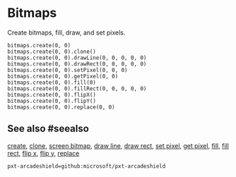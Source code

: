 # Bitmaps

Create bitmaps, fill, draw, and set pixels.

```cards
bitmaps.create(0, 0)
bitmaps.create(0, 0).clone()
bitmaps.create(0, 0).drawLine(0, 0, 0, 0, 0)
bitmaps.create(0, 0).drawRect(0, 0, 0, 0, 0)
bitmaps.create(0, 0).setPixel(0, 0, 0)
bitmaps.create(0, 0).getPixel(0, 0)
bitmaps.create(0, 0).fill(0)
bitmaps.create(0, 0).fillRect(0, 0, 0, 0, 0)
bitmaps.create(0, 0).flipX()
bitmaps.create(0, 0).flipY()
bitmaps.create(0, 0).replace(0, 0)
```

## See also #seealso

[create](/reference/bitmaps/create),
[clone](/reference/bitmaps/bitmap/clone),
[screen bitmap](/reference/bitmaps/screen-bitmap),
[draw line](/reference/bitmaps/bitmap/draw-line),
[draw rect](/reference/bitmaps/bitmap/draw-rect),
[set pixel](/reference/bitmaps/bitmap/set-pixel),
[get pixel](/reference/bitmaps/bitmap/get-pixel),
[fill](/reference/bitmaps/bitmap/fill),
[fill rect](/reference/bitmaps/bitmap/fill-rect),
[flip x](/reference/bitmaps/bitmap/flip-x),
[flip y](/reference/bitmaps/bitmap/flip-y),
[replace](/reference/bitmaps/bitmap/replace)

```package
pxt-arcadeshield=github:microsoft/pxt-arcadeshield
```
